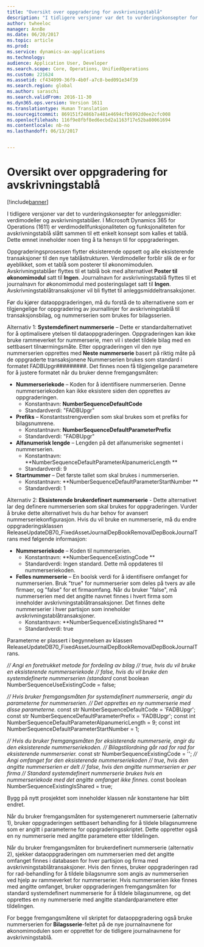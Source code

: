 ```yaml
---
title: "Oversikt over oppgradering for avskrivningstablå"
description: "I tidligere versjoner var det to vurderingskonsepter for anleggsmidler: verdimodeller og avskrivningstablåer. I Microsoft Dynamics 365 for Operations (1611) er verdimodellfunksjonaliteten og funksjonaliteten for avskrivningstablå slått sammen til ett enkelt konsept som kalles et tablå. Dette emnet inneholder noen ting å ta hensyn til for oppgraderingen."
author: twheeloc
manager: AnnBe
ms.date: 06/20/2017
ms.topic: article
ms.prod: 
ms.service: dynamics-ax-applications
ms.technology: 
audience: Application User, Developer
ms.search.scope: Core, Operations, UnifiedOperations
ms.custom: 221624
ms.assetid: cf434099-36f9-4b0f-a7c8-bed091e34f39
ms.search.region: global
ms.author: saraschi
ms.search.validFrom: 2016-11-30
ms.dyn365.ops.version: Version 1611
ms.translationtype: Human Translation
ms.sourcegitcommit: 869151f2486b7a481e4694cfb6992d0ee2cfc008
ms.openlocfilehash: 116f9e8fbf8ed6ecbd2a1163f17e52ba80061694
ms.contentlocale: nb-no
ms.lasthandoff: 06/13/2017


---
```


# Oversikt over oppgradering for avskrivningstablå
<a id="depreciation-book-upgrade-overview" class="xliff"></a>

[!include[banner](../includes/banner.md)]


I tidligere versjoner var det to vurderingskonsepter for anleggsmidler: verdimodeller og avskrivningstablåer. I Microsoft Dynamics 365 for Operations (1611) er verdimodellfunksjonaliteten og funksjonaliteten for avskrivningstablå slått sammen til ett enkelt konsept som kalles et tablå. Dette emnet inneholder noen ting å ta hensyn til for oppgraderingen. 

Oppgraderingsprosessen flytter eksisterende oppsett og alle eksisterende transaksjoner til den nye tablåstrukturen. Verdimodeller forblir slik de er for øyeblikket, som et tablå som posterer til økonomimodulen. Avskrivningstablåer flyttes til et tablå bok med alternativet **Poster til økonomimodul** satt til **Ingen**. Journalnavn for avskrivningstablå flyttes til et journalnavn for økonomimodul med posteringslaget satt til **Ingen**. Avskrivningstablåtransaksjoner vil bli flyttet til anleggsmiddeltransaksjoner. 

Før du kjører dataoppgraderingen, må du forstå de to alternativene som er tilgjengelige for oppgradering av journallinjer for avskrivningstablå til transaksjonsbilag, og nummerserien som brukes for bilagsserien. 

Alternativ 1: **Systemdefinert nummerserie** – Dette er standardalternativet for å optimalisere ytelsen til dataoppgraderingen. Oppgraderingen kan ikke bruke rammeverket for nummerserie, men vil i stedet tildele bilag med en settbasert tilnærmingsmåte. Etter oppgraderingen vil den nye nummerserien opprettes med **Neste nummerserie** basert på riktig måte på de oppgraderte transaksjonene Nummerserien brukes som standard i formatet FADBUpgr\#\#\#\#\#\#\#\#\#. Det finnes noen få tilgjengelige parametere for å justere formatet når du bruker denne fremgangsmåten:

-   **Nummerseriekode** – Koden for å identifisere nummerserien. Denne nummerseriekoden kan ikke eksistere siden den opprettes av oppgraderingen.
    -   Konstantnavn: **NumberSequenceDefaultCode**
    -   Standardverdi: "FADBUpgr"
-   **Prefiks** – Konstantsstrengverdien som skal brukes som et prefiks for bilagsnumrene.
    -   Konstantnavn: **NumberSequenceDefaultParameterPrefix**
    -   Standardverdi: "FADBUpgr"
-   **Alfanumerisk lengde** – Lengden på det alfanumeriske segmentet i nummerserien.
    -   Konstantnavn: **NumberSequenceDefaultParameterAlpanumericLength **
    -   Standardverdi: 9
-   **Startnummer** – Det første tallet som skal brukes i nummerserien.
    -   Konstantnavn: **NumberSequenceDefaultParameterStartNumber **
    -   Standardverdi: 1

Alternativ 2: **Eksisterende brukerdefinert nummerserie** - Dette alternativet lar deg definere nummerserien som skal brukes for oppgraderingen. Vurder å bruke dette alternativet hvis du har behov for avansert nummerseriekonfigurasjon. Hvis du vil bruke en nummerserie, må du endre oppgraderingsklassen ReleaseUpdateDB70\_FixedAssetJournalDepBookRemovalDepBookJournalTrans med følgende informasjon:

-   **Nummerseriekode** – Koden til nummerserien.
    -   Konstantnavn: **NumberSequenceExistingCode **
    -   Standardverdi: Ingen standard. Dette må oppdateres til nummerseriekoden.
-   **Felles nummerserie** – En boolsk verdi for å identifisere omfanget for nummerserien. Bruk "true" for nummerserier som deles på tvers av alle firmaer, og "false" for et firmaomfang. Når du bruker "false", må nummerserien med det angitte navnet finnes i hvert firma som inneholder avskrivningstablåtransaksjoner. Det finnes delte nummerserier i hver partisjon som inneholder avskrivningstablåtransaksjoner.
    -   Konstantnavn: **NumberSequenceExistingIsShared **
    -   Standardverdi: true

Parameterne er plassert i begynnelsen av klassen ReleaseUpdateDB70\_FixedAssetJournalDepBookRemovalDepBookJournalTrans. 

*// Angi en foretrukket metode for fordeling av bilag* 
*// true, hvis du vil bruke en eksisterende nummerseriekode* 
*// false, hvis du vil bruke den systemdefinerte nummerserien (standard* const boolean NumberSequenceUseExistingCode = false;  

*// Hvis bruker fremgangsmåten for systemdefinert nummerserie, angir du parameterne for nummerserien.*
*// Det opprettes en ny nummerserie med disse parameterne.* const str NumberSequenceDefaultCode = 'FADBUpgr'; const str NumberSequenceDefaultParameterPrefix = 'FADBUpgr'; const int NumberSequenceDefaultParameterAlpanumericLength = 9; const int NumberSequenceDefaultParameterStartNumber = 1;   

*// Hvis du bruker fremgangsmåten for eksisterende nummerserie, angir du den eksisterende nummerseriekoden.* 
*// Bilagstilordning går rad for rad for eksisterende nummerserier.* const str NumberSequenceExistingCode = ''; *// Angi omfanget for den eksisterende nummerseriekoden* 
*// true, hvis den angitte nummerserien er delt* 
*// false, hvis den angitte nummerserien er per firma* 
*// Standard systemdefinert nummerserie brukes hvis en nummerseriekode med det angitte omfanget ikke finnes.* const boolean NumberSequenceExistingIsShared = true; 

Bygg på nytt prosjektet som inneholder klassen når konstantene har blitt endret. 

Når du bruker fremgangsmåten for systemgenerert nummerserie (alternativ 1), bruker oppgraderingen settbasert behandling for å tildele bilagsnumrene som er angitt i parameterne for oppgraderingsskriptet. Dette oppretter også en ny nummerserie med angitte parametere etter tildelingen. 

Når du bruker fremgangsmåten for brukerdefinert nummerserie (alternativ 2), sjekker dataoppgraderingen om nummerserien med det angitte omfanget finnes i databasen for hver partisjon og firma med avskrivningstablåtransaksjoner. Hvis den finnes, bruker oppgraderingen rad for rad-behandling for å tildele bilagsnumre som angis av nummerserien ved hjelp av rammeverket for nummerserier. Hvis nummerserien ikke finnes med angitte omfanget, bruker oppgraderingen fremgangsmåten for standard systemdefinert nummerserie for å tildele bilagsnumrene, og det opprettes en ny nummerserie med angitte standardparametere etter tildelingen.

For begge fremgangsmåtene vil skriptet for dataoppgradering også bruke nummerserien for **Bilagsserie**-feltet på de nye journalnavnene for økonomimodulen som er opprettet for de tidligere journalnavnene for avskrivningstablå.




